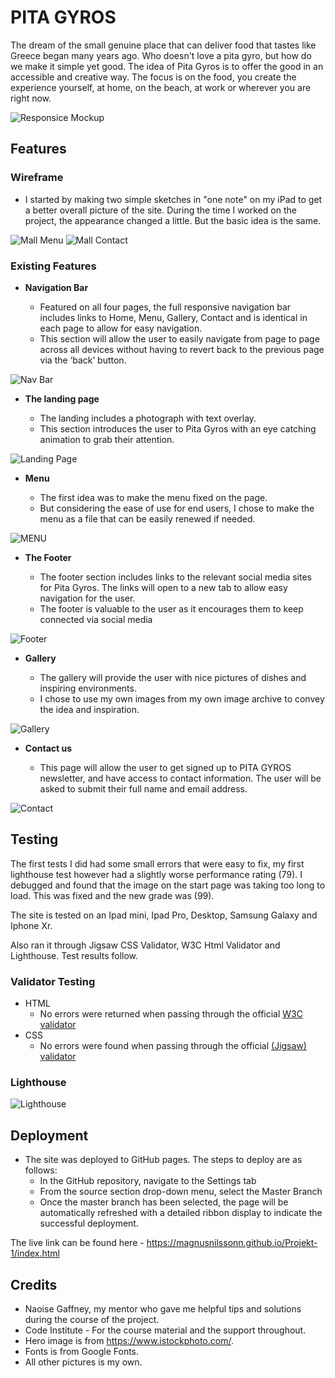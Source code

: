 # PITA GYROS

The dream of the small genuine place that can deliver food that tastes like Greece began many years ago. Who doesn't love a pita gyro, but how do we make it simple yet good. The idea of ​​Pita Gyros is to offer the good in an accessible and creative way. The focus is on the food, you create the experience yourself, at home, on the beach, at work or wherever you are right now.


![Responsice Mockup](https://i.postimg.cc/6QkDjxDW/diff-screens.png)

## Features 



### Wireframe

- I started by making two simple sketches in "one note" on my iPad to get a better overall picture of the site. During the time I worked on the project, the appearance changed a little. But the basic idea is the same.



![Mall Menu](https://i.postimg.cc/rFbz9Q88/mallmenu.png)
![Mall Contact](https://i.postimg.cc/Bb7bkCHB/mall-pitagyros.png)

### Existing Features


- __Navigation Bar__

  - Featured on all four pages, the full responsive navigation bar includes links to Home, Menu, Gallery, Contact and is identical in each page to allow for easy navigation.
  - This section will allow the user to easily navigate from page to page across all devices without having to revert back to the previous page via the ‘back’ button. 

![Nav Bar](https://i.postimg.cc/hPvQ487F/navbar.png)

- __The landing page__

  - The landing includes a photograph with text overlay.
  - This section introduces the user to Pita Gyros with an eye catching animation to grab their attention.

![Landing Page](https://i.postimg.cc/hGWX0HZg/heroimage.png)

- __Menu__

  - The first idea was to make the menu fixed on the page.
  - But considering the ease of use for end users, I chose to make the menu as a file that can be easily renewed if needed.

![MENU](https://i.postimg.cc/W1JDg2nX/menu-media.png)


- __The Footer__ 

  - The footer section includes links to the relevant social media sites for Pita Gyros. The links will open to a new tab to allow easy navigation for the user. 
  - The footer is valuable to the user as it encourages them to keep connected via social media

![Footer](https://i.postimg.cc/KvWk1Kn1/footer.png)

- __Gallery__

  - The gallery will provide the user with nice pictures of dishes and inspiring environments.
  -  I chose to use my own images from my own image archive to convey the idea and inspiration.

![Gallery](https://i.postimg.cc/g0VntN1h/gallery-media.png)

- __Contact us__

  - This page will allow the user to get signed up to PITA GYROS newsletter, and have access to contact information. The user will be asked to submit their full name and email address. 

![Contact](https://i.postimg.cc/gkDnyPg8/contact-us.png)




 

## Testing 

The first tests I did had some small errors that were easy to fix, my first lighthouse test however had a slightly worse performance rating (79). I debugged and found that the image on the start page was taking too long to load. This was fixed and the new grade was (99).

The site is tested on an Ipad mini, Ipad Pro, Desktop, Samsung Galaxy and Iphone Xr.

Also ran it through Jigsaw CSS Validator, W3C Html Validator and Lighthouse.
Test results follow.


### Validator Testing 

- HTML
  - No errors were returned when passing through the official [W3C validator](https://validator.w3.org/nu/?doc=https%3A%2F%2Fmagnusnilssonn.github.io%2FProjekt-1%2Findex.html)
- CSS
  - No errors were found when passing through the official [(Jigsaw) validator](https://jigsaw.w3.org/css-validator/validator?uri=https%3A%2F%2Fmagnusnilssonn.github.io%2FProjekt-1%2Findex.html&profile=css3svg&usermedium=all&warning=1&vextwarning=&lang=en)

### Lighthouse

![Lighthouse](https://i.postimg.cc/sDb1Jvwb/lighthouse.png)

 

## Deployment



- The site was deployed to GitHub pages. The steps to deploy are as follows: 
  - In the GitHub repository, navigate to the Settings tab 
  - From the source section drop-down menu, select the Master Branch
  - Once the master branch has been selected, the page will be automatically refreshed with a detailed ribbon display to indicate the successful deployment. 

The live link can be found here - https://magnusnilssonn.github.io/Projekt-1/index.html 


## Credits 
- Naoise Gaffney, my mentor who gave me helpful tips and solutions during the course of the project.
- Code Institute - For the course material and the support throughout.
- Hero image is from https://www.istockphoto.com/.
- Fonts is from Google Fonts.
- All other pictures is my own.



